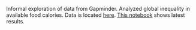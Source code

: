 
Informal exploration of data from Gapminder. Analyzed global inequality in available food calories. Data is located [here](https://www.gapminder.org/data/). [This notebook](https://github.com/def-mycroft/gapminder_data/blob/master/analysis_food_kilocalories_country_inequality.ipynb) shows latest results. 
